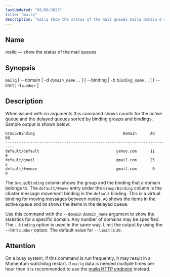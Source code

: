 ```yaml
---
lastUpdated: "05/08/2023"
title: "mailq"
description: "mailq show the status of the mail queues mailq domain d domain name binding b binding name limit l number When issued with no arguments this command shows counts for the active queue and the delayed queues sorted by binding groups and bindings Sample output is shown below The Group..."
---
```


<a name="console_commands.mailq"></a> 
## Name

mailq — show the status of the mail queues

## Synopsis

`mailq` [ --domain | -d *`domain_name`* ... ] [ --binding | -b *`binding_name`* ... ] [ --limit | -l *`number`* ]

<a name="idp11574704"></a> 
## Description

When issued with no arguments this command shows counts for the active queue and the delayed queues sorted by binding groups and bindings. Sample output is shown below:

```
Group/Binding                                       Domain      AQ      DQ
--------------------------------------------------------------------------
default/default                                  yahoo.com      11       0
default/gmail                                    gmail.com      25       5
default/#mmove                                   gmail.com       0       0
```

The `Group/Binding` column shows the group and the binding that a domain belongs to. The `default/#move` entry under the `Group/Binding` column is the cluster message movement binding in the `default` binding. This is a virtual binding for moving messages between nodes. `AQ` shows the items in the active queue and `DQ` shows the items in the delayed queue.

Use this command with the `--domain` *`domain_name`* argument to show the statistics for a specific domain. Any number of domains may be specified. The `--binding` option is used in the same way. Limit the output by using the --limit *`number`* option. The default value for `--limit` is `20`.

## Attention

On a busy system, if this command is run frequently, it may result in a Momentum watchdog restart. If `mailq` data is needed multiple times per hour then it is recommended to use the [mailq HTTP endpoint](/momentum/4/http-api-stats/queues-mailq.md) instead.
